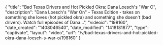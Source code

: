{
    "title": "Bad Texas Drivers and Hot Pickled Okra: Dana Loesch's \"War O",
    "description": "Dana Loesch's \"War On\" - Texas Edition - takes on something she loves (hot pickled okra) and something she doesn't (bad drivers). Watch full episodes of Dana...",
    "videoid": "198160",
    "date_created": "1408046540",
    "date_modified": "1418181877",
    "type": "captivate",
    "layout": "video",
    "url": "\/v\/bad-texas-drivers-and-hot-pickled-okra-dana-loesch-s-war-o\/198160"
}